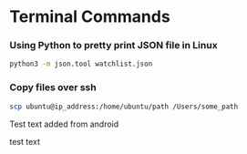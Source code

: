 # Terminal Commands

### Using Python to pretty print JSON file in Linux

```bash
python3 -m json.tool watchlist.json
```

### Copy files over ssh

```bash
scp ubuntu@ip_address:/home/ubuntu/path /Users/some_path
```

Test text added from android

test text
